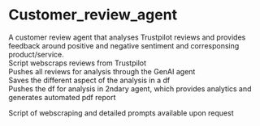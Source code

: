 # Customer_review_agent

A customer review agent that analyses Trustpilot reviews and provides feedback around positive and negative sentiment and corresponsing product/service.  
Script webscraps reviews from Trustpilot  
Pushes all reviews for analysis through the GenAI agent  
Saves the different aspect of the analysis in a df  
Pushes the  df for analysis in 2ndary agent, which provides analytics and generates automated pdf report  

Script of webscraping and detailed prompts available upon request  
